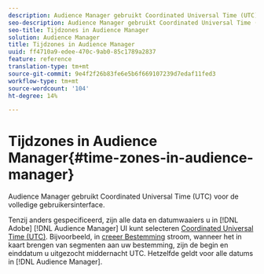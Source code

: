 ```yaml
---
description: Audience Manager gebruikt Coordinated Universal Time (UTC) voor de volledige gebruikersinterface.
seo-description: Audience Manager gebruikt Coordinated Universal Time (UTC) voor de volledige gebruikersinterface.
seo-title: Tijdzones in Audience Manager
solution: Audience Manager
title: Tijdzones in Audience Manager
uuid: ff4710a9-edee-470c-9ab0-85c1789a2837
feature: reference
translation-type: tm+mt
source-git-commit: 9e4f2f26b83fe6e5b6f669107239d7edaf11fed3
workflow-type: tm+mt
source-wordcount: '104'
ht-degree: 14%

---
```



# Tijdzones in Audience Manager{#time-zones-in-audience-manager}

Audience Manager gebruikt Coordinated Universal Time (UTC) voor de volledige gebruikersinterface.

Tenzij anders gespecificeerd, zijn alle data en datumwaaiers u in [!DNL Adobe] [!DNL Audience Manager] UI kunt selecteren [Coordinated Universal Time (UTC)](https://www.timeanddate.com/worldclock/timezone/utc). Bijvoorbeeld, in [creeer Bestemming](../features/destinations/create-cookie-destination.md#segments-mapping) stroom, wanneer het in kaart brengen van segmenten aan uw bestemming, zijn de begin en einddatum u uitgezocht middernacht UTC. Hetzelfde geldt voor alle datums in [!DNL Audience Manager].
